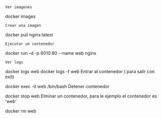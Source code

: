 


```
Ver imagenes
```
docker images
```
Crear una imagen
```
docker pull nginx:latest
```
Ejecutar un contenedor
```

docker run -d -p 8010:80 --name web  nginx
```
Ver logs
```
docker logs web
docker logs -f web
Entrar al contenedor ( para salir con exit)

docker exec -it web /bin/bash
Detener contenedor

docker stop web
Elminar un contenedor, para le ejemplo el contenedor es 'web'

docker rm web
